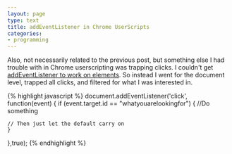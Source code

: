 ```yaml
---
layout: page
type: text
title: addEventListener in Chrome UserScripts
categories: 
- programming
---
```

Also, not necessarily related to the previous post, but something else I had trouble with in Chrome userscripting was trapping clicks. I couldn't get [addEventListener to work on elements](http://www.oreillynet.com/pub/a/network/2005/11/01/avoid-common-greasemonkey-pitfalls.html?page=3). So instead I went for the document level, trapped all clicks, and filtered for what I was interested in.   

{% highlight javascript %}
document.addEventListener('click', function(event) {
	if (event.target.id == "whatyouarelookingfor")
	{
	//Do something 

	// Then just let the default carry on 
	}
},true);
{% endhighlight %}
